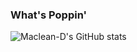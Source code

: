 ### What's Poppin'
![Maclean-D's GitHub stats](https://github-readme-stats.vercel.app/api?username=Maclean-D&count_private=true&show_icons=true&bg_color=DEG,f98c28,e0545f,c945a0,ad3f95,9a92af,98a8af)
